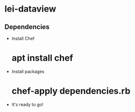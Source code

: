 # lei-dataview

## Dependencies

 - Install Chef

	# apt install chef

 - Install packages

	# chef-apply dependencies.rb

 - It's ready to go!
